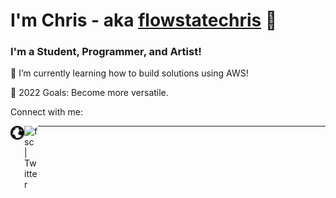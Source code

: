 # I'm Chris - aka [flowstatechris][website] 👋 
### I'm a Student, Programmer, and Artist!

🧠 I’m currently learning how to build solutions using AWS!
 
🥅 2022 Goals: Become more versatile.

 Connect with me:

[<img align="left" alt="fsc" width="22px" src="https://raw.githubusercontent.com/iconic/open-iconic/master/svg/globe.svg" />][website]
[<img align="left" alt="fsc | Twitter" width="22px" src="https://cdn.jsdelivr.net/npm/simple-icons@v3/icons/twitter.svg" />][twitter]

-----
[website]: https://solo.to/flowstatechris
[twitter]: https://twitter.com/flowstatechris
